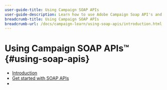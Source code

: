 ```yaml
---
user-guide-title: Using Campaign SOAP APIs
user-guide-description: Learn how to use Adobe Campaign Soap API's and create an advanced delivery workflow.
breadcrumb-title: Using Campaign SOAP APIs
breadcrumb-url: /docs/campaign-learn/using-soap-apis/introduction.html
---
```


# Using Campaign SOAP APIs™ {#using-soap-apis}

+ [Introduction](/help/tutorial-using-soap-apis/introduction.md)
+ [Get started with SOAP APIs](/help/tutorial-using-soap-apis/get-started-with-soap-apis.md)
+ 